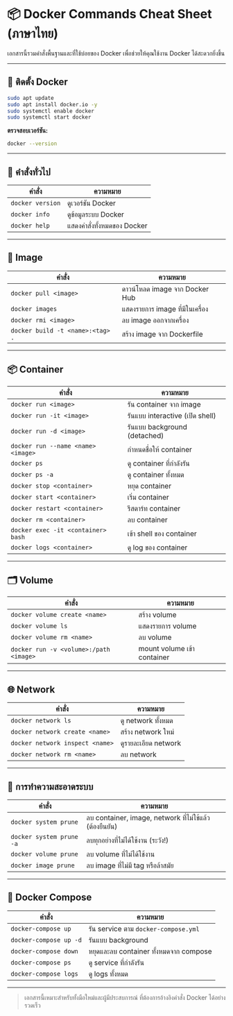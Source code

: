 # 📦 Docker Commands Cheat Sheet (ภาษาไทย)

เอกสารนี้รวมคำสั่งพื้นฐานและที่ใช้บ่อยของ Docker เพื่อช่วยให้คุณใช้งาน Docker ได้สะดวกยิ่งขึ้น

---

## 🔧 ติดตั้ง Docker

```bash
sudo apt update
sudo apt install docker.io -y
sudo systemctl enable docker
sudo systemctl start docker
```

**ตรวจสอบเวอร์ชัน:**

```bash
docker --version
```

---

## 🐳 คำสั่งทั่วไป

| คำสั่ง           | ความหมาย                    |
| ---------------- | --------------------------- |
| `docker version` | ดูเวอร์ชัน Docker           |
| `docker info`    | ดูข้อมูลระบบ Docker         |
| `docker help`    | แสดงคำสั่งทั้งหมดของ Docker |

---

## 📂 Image

| คำสั่ง                           | ความหมาย                        |
| -------------------------------- | ------------------------------- |
| `docker pull <image>`            | ดาวน์โหลด image จาก Docker Hub  |
| `docker images`                  | แสดงรายการ image ที่มีในเครื่อง |
| `docker rmi <image>`             | ลบ image ออกจากเครื่อง          |
| `docker build -t <name>:<tag> .` | สร้าง image จาก Dockerfile      |

---

## 📦 Container

| คำสั่ง                             | ความหมาย                        |
| ---------------------------------- | ------------------------------- |
| `docker run <image>`               | รัน container จาก image         |
| `docker run -it <image>`           | รันแบบ interactive (เปิด shell) |
| `docker run -d <image>`            | รันแบบ background (detached)    |
| `docker run --name <name> <image>` | กำหนดชื่อให้ container          |
| `docker ps`                        | ดู container ที่กำลังรัน        |
| `docker ps -a`                     | ดู container ทั้งหมด            |
| `docker stop <container>`          | หยุด container                  |
| `docker start <container>`         | เริ่ม container                 |
| `docker restart <container>`       | รีสตาร์ท container              |
| `docker rm <container>`            | ลบ container                    |
| `docker exec -it <container> bash` | เข้า shell ของ container        |
| `docker logs <container>`          | ดู log ของ container            |

---

## 🗂️ Volume

| คำสั่ง                                 | ความหมาย                    |
| -------------------------------------- | --------------------------- |
| `docker volume create <name>`          | สร้าง volume                |
| `docker volume ls`                     | แสดงรายการ volume           |
| `docker volume rm <name>`              | ลบ volume                   |
| `docker run -v <volume>:/path <image>` | mount volume เข้า container |

---

## 🌐 Network

| คำสั่ง                          | ความหมาย             |
| ------------------------------- | -------------------- |
| `docker network ls`             | ดู network ทั้งหมด   |
| `docker network create <name>`  | สร้าง network ใหม่   |
| `docker network inspect <name>` | ดูรายละเอียด network |
| `docker network rm <name>`      | ลบ network           |

---

## 🧹 การทำความสะอาดระบบ

| คำสั่ง                   | ความหมาย                                                |
| ------------------------ | ------------------------------------------------------- |
| `docker system prune`    | ลบ container, image, network ที่ไม่ใช้แล้ว (ต้องยืนยัน) |
| `docker system prune -a` | ลบทุกอย่างที่ไม่ได้ใช้งาน (ระวัง!)                      |
| `docker volume prune`    | ลบ volume ที่ไม่ได้ใช้งาน                               |
| `docker image prune`     | ลบ image ที่ไม่มี tag หรือล้าสมัย                       |

---

## 🐳 Docker Compose

| คำสั่ง                 | ความหมาย                               |
| ---------------------- | -------------------------------------- |
| `docker-compose up`    | รัน service ตาม `docker-compose.yml`   |
| `docker-compose up -d` | รันแบบ background                      |
| `docker-compose down`  | หยุดและลบ container ทั้งหมดจาก compose |
| `docker-compose ps`    | ดู service ที่กำลังรัน                 |
| `docker-compose logs`  | ดู logs ทั้งหมด                        |

---

> เอกสารนี้เหมาะสำหรับทั้งมือใหม่และผู้มีประสบการณ์ ที่ต้องการอ้างอิงคำสั่ง Docker ได้อย่างรวดเร็ว
